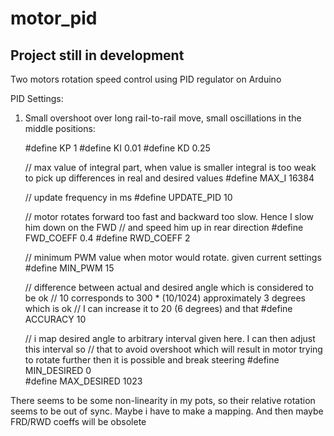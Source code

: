# motor_pid
## Project still in development
Two motors rotation speed control using PID regulator on Arduino

PID Settings:
1. Small overshoot over long rail-to-rail move, small oscillations in the middle positions:


    #define KP 1
    #define KI 0.01 
    #define KD 0.25
    
    // max value of integral part, when value is smaller integral is too weak to pick up differences in real and desired values
    #define MAX_I 16384       
    
    // update frequency in ms
    #define UPDATE_PID 10       
    
    // motor rotates forward too fast and backward too slow. Hence I slow him down on the FWD
    // and speed him up in rear direction
    #define FWD_COEFF 0.4
    #define RWD_COEFF 2  

    // minimum PWM value when motor would rotate. given current settings 
    #define MIN_PWM 15 
    
    // difference between actual and desired angle which is considered to be ok
    // 10 corresponds to 300 * (10/1024) approximately 3 degrees which is ok
    // I can increase it to 20 (6 degrees) and that
    #define ACCURACY 10 

    // i map desired angle to arbitrary interval given here. I can then adjust this interval so 
    // that to avoid overshoot which will result in motor trying to rotate further then it is possible and break steering
    #define MIN_DESIRED 0     
    #define MAX_DESIRED 1023  


There seems to be some non-linearity in my pots, so their relative rotation seems to be out of sync. Maybe i have to make a mapping. And then maybe FRD/RWD coeffs will be obsolete
